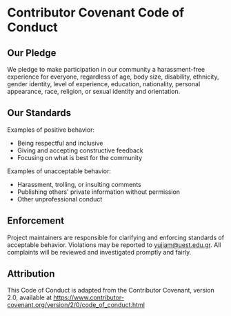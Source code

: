 # Contributor Covenant Code of Conduct

## Our Pledge

We pledge to make participation in our community a harassment-free experience for everyone, regardless of age, body size, disability, ethnicity, gender identity, level of experience, education, nationality, personal appearance, race, religion, or sexual identity and orientation.

## Our Standards

Examples of positive behavior:
* Being respectful and inclusive
* Giving and accepting constructive feedback
* Focusing on what is best for the community

Examples of unacceptable behavior:
* Harassment, trolling, or insulting comments
* Publishing others' private information without permission
* Other unprofessional conduct

## Enforcement

Project maintainers are responsible for clarifying and enforcing standards of acceptable behavior. Violations may be reported to yujjam@uest.edu.gr. All complaints will be reviewed and investigated promptly and fairly.

## Attribution

This Code of Conduct is adapted from the Contributor Covenant, version 2.0, available at https://www.contributor-covenant.org/version/2/0/code_of_conduct.html
